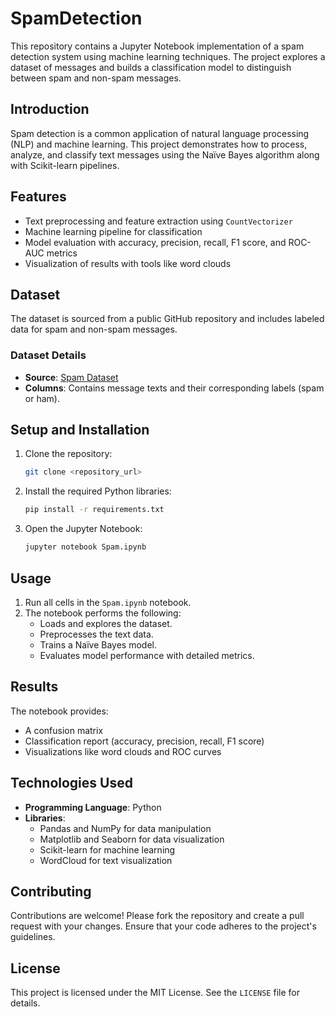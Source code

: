 # SpamDetection
This repository contains a Jupyter Notebook implementation of a spam detection system using machine learning techniques. The project explores a dataset of messages and builds a classification model to distinguish between spam and non-spam messages.

## Introduction
Spam detection is a common application of natural language processing (NLP) and machine learning. This project demonstrates how to process, analyze, and classify text messages using the Naïve Bayes algorithm along with Scikit-learn pipelines.

## Features
- Text preprocessing and feature extraction using `CountVectorizer`
- Machine learning pipeline for classification
- Model evaluation with accuracy, precision, recall, F1 score, and ROC-AUC metrics
- Visualization of results with tools like word clouds

## Dataset
The dataset is sourced from a public GitHub repository and includes labeled data for spam and non-spam messages.

### Dataset Details
- **Source**: [Spam Dataset](https://github.com/Apaulgithub/oibsip_taskno4)
- **Columns**: Contains message texts and their corresponding labels (spam or ham).

## Setup and Installation
1. Clone the repository:
    ```bash
    git clone <repository_url>
    ```
2. Install the required Python libraries:
    ```bash
    pip install -r requirements.txt
    ```
3. Open the Jupyter Notebook:
    ```bash
    jupyter notebook Spam.ipynb
    ```

## Usage
1. Run all cells in the `Spam.ipynb` notebook.
2. The notebook performs the following:
   - Loads and explores the dataset.
   - Preprocesses the text data.
   - Trains a Naïve Bayes model.
   - Evaluates model performance with detailed metrics.

## Results
The notebook provides:
- A confusion matrix
- Classification report (accuracy, precision, recall, F1 score)
- Visualizations like word clouds and ROC curves

## Technologies Used
- **Programming Language**: Python
- **Libraries**:
  - Pandas and NumPy for data manipulation
  - Matplotlib and Seaborn for data visualization
  - Scikit-learn for machine learning
  - WordCloud for text visualization

## Contributing
Contributions are welcome! Please fork the repository and create a pull request with your changes. Ensure that your code adheres to the project's guidelines.

## License
This project is licensed under the MIT License. See the `LICENSE` file for details.

